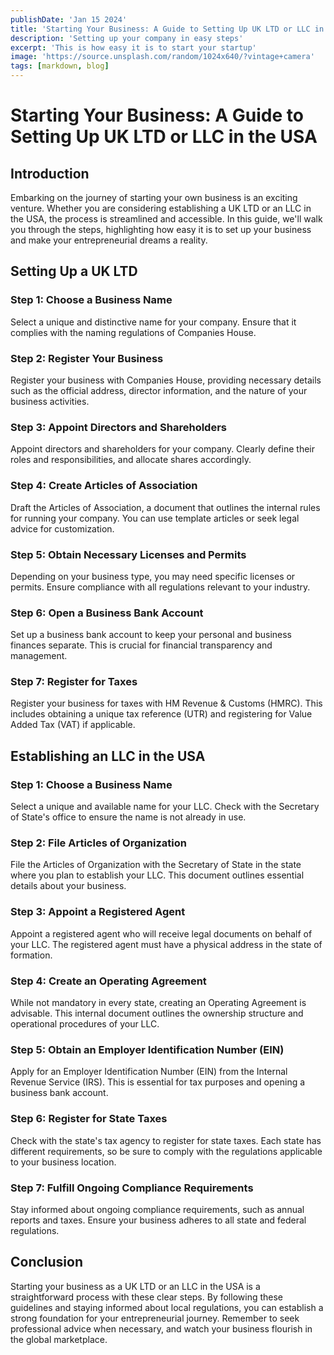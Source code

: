 ```yaml
---
publishDate: 'Jan 15 2024'
title: 'Starting Your Business: A Guide to Setting Up UK LTD or LLC in the USA'
description: 'Setting up your company in easy steps'
excerpt: 'This is how easy it is to start your startup'
image: 'https://source.unsplash.com/random/1024x640/?vintage+camera'
tags: [markdown, blog]
---
```

# Starting Your Business: A Guide to Setting Up UK LTD or LLC in the USA

## Introduction

Embarking on the journey of starting your own business is an exciting venture. Whether you are considering establishing a UK LTD or an LLC in the USA, the process is streamlined and accessible. In this guide, we'll walk you through the steps, highlighting how easy it is to set up your business and make your entrepreneurial dreams a reality.

## Setting Up a UK LTD

### Step 1: Choose a Business Name

Select a unique and distinctive name for your company. Ensure that it complies with the naming regulations of Companies House.

### Step 2: Register Your Business

Register your business with Companies House, providing necessary details such as the official address, director information, and the nature of your business activities.

### Step 3: Appoint Directors and Shareholders

Appoint directors and shareholders for your company. Clearly define their roles and responsibilities, and allocate shares accordingly.

### Step 4: Create Articles of Association

Draft the Articles of Association, a document that outlines the internal rules for running your company. You can use template articles or seek legal advice for customization.

### Step 5: Obtain Necessary Licenses and Permits

Depending on your business type, you may need specific licenses or permits. Ensure compliance with all regulations relevant to your industry.

### Step 6: Open a Business Bank Account

Set up a business bank account to keep your personal and business finances separate. This is crucial for financial transparency and management.

### Step 7: Register for Taxes

Register your business for taxes with HM Revenue & Customs (HMRC). This includes obtaining a unique tax reference (UTR) and registering for Value Added Tax (VAT) if applicable.

## Establishing an LLC in the USA

### Step 1: Choose a Business Name

Select a unique and available name for your LLC. Check with the Secretary of State's office to ensure the name is not already in use.

### Step 2: File Articles of Organization

File the Articles of Organization with the Secretary of State in the state where you plan to establish your LLC. This document outlines essential details about your business.

### Step 3: Appoint a Registered Agent

Appoint a registered agent who will receive legal documents on behalf of your LLC. The registered agent must have a physical address in the state of formation.

### Step 4: Create an Operating Agreement

While not mandatory in every state, creating an Operating Agreement is advisable. This internal document outlines the ownership structure and operational procedures of your LLC.

### Step 5: Obtain an Employer Identification Number (EIN)

Apply for an Employer Identification Number (EIN) from the Internal Revenue Service (IRS). This is essential for tax purposes and opening a business bank account.

### Step 6: Register for State Taxes

Check with the state's tax agency to register for state taxes. Each state has different requirements, so be sure to comply with the regulations applicable to your business location.

### Step 7: Fulfill Ongoing Compliance Requirements

Stay informed about ongoing compliance requirements, such as annual reports and taxes. Ensure your business adheres to all state and federal regulations.

## Conclusion

Starting your business as a UK LTD or an LLC in the USA is a straightforward process with these clear steps. By following these guidelines and staying informed about local regulations, you can establish a strong foundation for your entrepreneurial journey. Remember to seek professional advice when necessary, and watch your business flourish in the global marketplace.

